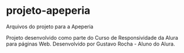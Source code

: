 # projeto-apeperia
Arquivos do projeto para a Apeperia

Projeto desenvolvido como parte do Curso de Responsividade da Alura para páginas Web. 
Desenvolvido por Gustavo Rocha - Aluno do Alura.
